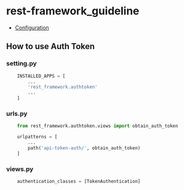 # rest-framework_guideline



- [Configuration](https://github.com/chanawit-k/rest-framework_guideline/commit/c71870a566c26703f805c4a485df15271f6f3068)

## How to use Auth Token
### setting.py
```python
    INSTALLED_APPS = [
        ...
        'rest_framework.authtoken'
        ...
    ]
```

### urls.py
```python
    from rest_framework.authtoken.views import obtain_auth_token

    urlpatterns = [
        ...
        path('api-token-auth/', obtain_auth_token)
    ]
```

### views.py
```python
    authentication_classes = [TokenAuthentication]
```
